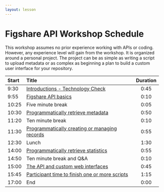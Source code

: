 ```yaml
---
layout: lesson
---
```


# Figshare API Workshop Schedule

This workshop assumes no prior experience working with APIs or coding. However, any experience level will gain from the workshop. It is organized around a personal project. The project can be as simple as writing a script to upload metadata or as complex as beginning a plan to build a custom user interface for your repository. 


| Start  |  Title                                                                         | Duration            |
| :---   |    :----                                                                       |              :---:  |
| 9:30   | [Introductions - Technology Check](./workshop-introduction.html)               | 0:45                |
| 9:55   | [Figshare API basics](./workshop-api-basics.html)                              | 0:10                |
| 10:25  | Five minute break                                                              | 0:05                |
| 10:30  | [Programmatically retrieve metadata](./workshop-retrieve.html)                 | 0:50                |
| 11:20  | Ten minute break                                                               | 0:10                |
| 11:30  | [Programmatically creating or managing records](./workshop-create-manage.html) | 0:55                |
| 12:30  | Lunch                                                                          | 1:30                |
| 14:00  | [Programmatically retrieve statistics](./workshop-stats.html)                  | 0:55                |
| 14:50  | Ten minute break and Q&A                                                       | 0:10                |
| 15:00  | [The API and custom web interfaces](./workshop-custom-interface.html)          | 0:45                |
| 15:45  | [Participant time to finish one or more scripts](./workshop-free-code.html)    | 1:15                |
| 17:00  | End                                                                            | 0:00                |


